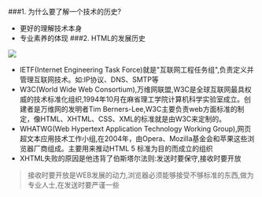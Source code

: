 ###1. 为什么要了解一个技术的历史?
* 更好的理解技术本身
* 专业素养的体现
###2. HTML的发展历史

![](./001-01.png)

* IETF(Internet Engineering Task Force)就是"互联网工程任务组",负责定义并管理互联网技术。如:IP协议、DNS、SMTP等
* W3C(World Wide Web Consortium),万维网联盟,W3C是全球互联网最具权威的技术标准化组织,1994年10月在麻省理工学院计算机科学实验室成立。创建者是万维网的发明者Tim Berners-Lee,W3C主要负责web方面标准的制定，像HTML、XHTML、CSS、XML的标准就是由W3C来定制的。
* WHATWG(Web Hypertext Application Technology Working Group),网页超文本应用技术工作小组,在2004年，由Opera、Mozilla基金会和苹果这些浏览器厂商组成。主要用来推动HTML 5 标准为目的而成立的组织
* XHTML失败的原因是他违背了伯斯塔尔法则:发送时要保守,接收时要开放
>接收时要开放是WEB发展的动力,浏览器必须能够接受不够标准的东西,做为专业人士,在发送时要严谨一些
